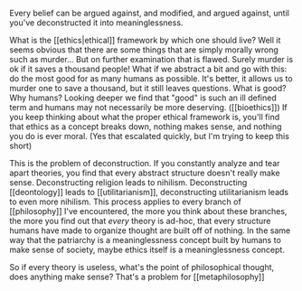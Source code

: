 Every belief can be argued against, and modified, and argued against, until you've deconstructed it into meaninglessness.

What is the [[ethics|ethical]] framework by which one should live? Well it seems obvious that there are some things that are simply morally wrong such as murder... But on further examination that is flawed. Surely murder is ok if it saves a thousand people! What if we abstract a bit and go with this: do the most good for as many humans as possible. It's better, it allows us to murder one to save a thousand, but it still leaves questions. What is good? Why humans? Looking deeper we find that "good" is such an ill defined term and humans may not necessarily be more deserving. ([[bioethics]]) If you keep thinking about what the proper ethical framework is, you'll find that ethics as a concept breaks down, nothing makes sense, and nothing you do is ever moral. (Yes that escalated quickly, but I'm trying to keep this short)

This is the problem of deconstruction. If you constantly analyze and tear apart theories, you find that every abstract structure doesn't really make sense. Deconstructing religion leads to nihilism. Deconstructing [[deontology]] leads to [[utilitarianism]], deconstructing utilitarianism leads to even more nihilism. This process applies to every branch of [[philosophy]] I've encountered, the more you think about these branches, the more you find out that *every* theory is ad-hoc, that every structure humans have made to organize thought are built off of nothing. In the same way that the patriarchy is a meaninglessness concept built by humans to make sense of society, maybe ethics itself is a meaninglessness concept.

So if every theory is useless, what's the point of philosophical thought, does anything make sense? That's a problem for [[metaphilosophy]]
